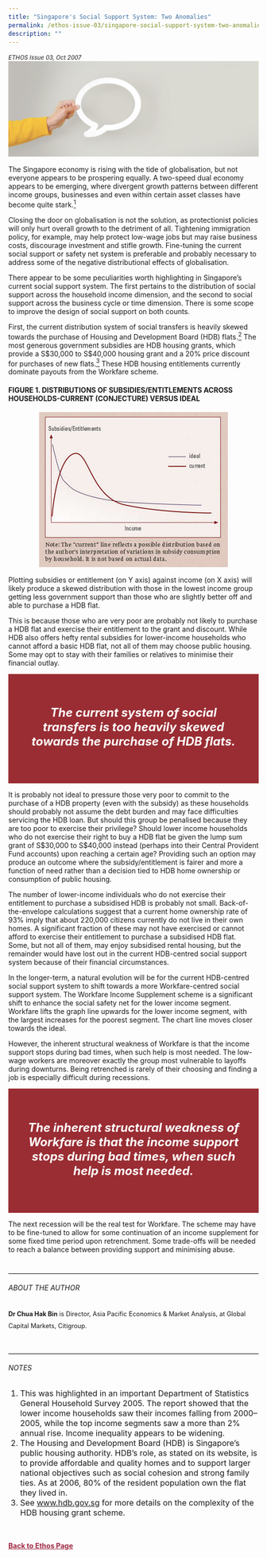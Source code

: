```yaml
---
title: "Singapore's Social Support System: Two Anomalies"
permalink: /ethos-issue-03/singapore-social-support-system-two-anomalies/
description: ""
---
```

<style>
	
.back a
{
	color: #9f2943;
	font-weight: bold;
}

.bullet li
{
	font-size:16px;
}
	
.red
{
background-color: #992D33;	
padding: 30px;
}

	
.red h5	
{
	color: white;
	text-align: center;
	font-size: 24px;
}	

.author
{
border-bottom: 1px solid black;
margin-top:40px;
padding-bottom:30px;
border-top: 1px solid black;	

}

.author p {
	font-size: 0.9em;
	line-height:24px !important;
	}	
	
.adapted
{
border-bottom: 1px solid black;
margin-top:40px;
padding-bottom:30px;
}	
	
.adapted p
{
	font-size: 0.9em;
	line-height:24px !important;
}
	
	
.small-text
{
font-size:16px;
}
	
	
	
</style>

<em><small>ETHOS Issue 03, Oct 2007</small></em>
<img src="/images/Landing_Banner_Images/banner_opinion.jpg">




<p>The Singapore economy is rising with the tide of globalisation, but not everyone appears to be prospering equally. A two-speed dual economy appears to be emerging, where divergent growth patterns between different income groups, businesses and even within certain asset classes have become quite stark.<a href="#notes"><sup>1</sup></a></p>

<p>Closing the door on globalisation is not the solution, as protectionist policies will only hurt overall growth to the detriment of all. Tightening immigration policy, for example, may help protect low-wage jobs but may raise business costs, discourage investment and stifle growth. Fine-tuning the current social support or safety net system is preferable and probably necessary to address some of the negative distributional effects of globalisation.</p>

<p>There appear to be some peculiarities worth highlighting in Singapore’s current social support system. The first pertains to the distribution of social support across the household income dimension, and the second to social support across the business cycle or time dimension. There is some scope to improve the design of social support on both counts.</p>

<p>First, the current distribution system of social transfers is heavily skewed towards the purchase of Housing and Development Board (HDB) flats.<a href="#notes"><sup>2</sup></a> The most generous government subsidies are HDB housing grants, which provide a S$30,000 to S$40,000 housing grant and a 20% price discount for purchases of new flats.<a href="#notes"><sup>3</sup></a> These HDB housing entitlements currently dominate payouts from the Workfare scheme.</p>

<h4>FIGURE 1. DISTRIBUTIONS OF SUBSIDIES/ENTITLEMENTS ACROSS HOUSEHOLDS-CURRENT (CONJECTURE) VERSUS IDEAL</h4>

<p style="text-align: center;"><img src="/images/Ethos_Images/Ethos_Issue_03/Securitytable01.jpg"></p>

<p>Plotting subsidies or entitlement (on Y axis) against income (on X axis) will likely produce a skewed distribution with those in the lowest income group getting less government support than those who are slightly better off and able to purchase a HDB flat.</p>

<p>This is because those who are very poor are probably not likely to purchase a HDB flat and exercise their entitlement to the grant and discount. While HDB also offers hefty rental subsidies for lower-income households who cannot afford a basic HDB flat, not all of them may choose public housing. Some may opt to stay with their families or relatives to minimise their financial outlay.</p>


<div class="red">
<h5><em>
The current system of social transfers is too heavily skewed towards the purchase of HDB flats.
</em></h5>
</div>

<p>It is probably not ideal to pressure those very poor to commit to the purchase of a HDB property (even with the subsidy) as these households should probably not assume the debt burden and may face difficulties servicing the HDB loan. But should this group be penalised because they are too poor to exercise their privilege? Should lower income households who do not exercise their right to buy a HDB flat be given the lump sum grant of S$30,000 to S$40,000 instead (perhaps into their Central Provident Fund accounts) upon reaching a certain age? Providing such an option may produce an outcome where the subsidy/entitlement is fairer and more a function of need rather than a decision tied to HDB home ownership or consumption of public housing.</p>

<p>The number of lower-income individuals who do not exercise their entitlement to purchase a subsidised HDB is probably not small. Back-of-the-envelope calculations suggest that a current home ownership rate of 93% imply that about 220,000 citizens currently do not live in their own homes. A significant fraction of these may not have exercised or cannot afford to exercise their entitlement to purchase a subsidised HDB flat. Some, but not all of them, may enjoy subsidised rental housing, but the remainder would have lost out in the current HDB-centred social support system because of their financial circumstances.</p>

<p>In the longer-term, a natural evolution will be for the current HDB-centred social support system to shift towards a more Workfare-centred social support system. The Workfare Income Supplement scheme is a significant shift to enhance the social safety net for the lower income segment. Workfare lifts the graph line upwards for the lower income segment, with the largest increases for the poorest segment. The chart line moves closer towards the ideal.</p>

<p>However, the inherent structural weakness of Workfare is that the income support stops during bad times, when such help is most needed. The low-wage workers are moreover exactly the group most vulnerable to layoffs during downturns. Being retrenched is rarely of their choosing and finding a job is especially difficult during recessions.</p>


<div class="red">
<h5><em>
The inherent structural weakness of Workfare is that the income support stops during bad times, when such help is most needed.
</em></h5>
</div>


<p>The next recession will be the real test for Workfare. The scheme may have to be fine-tuned to allow for some continuation of an income supplement for some fixed time period upon retrenchment. Some trade-offs will be needed to reach a balance between providing support and minimising abuse.</p>

<div class="author">

<h6>ABOUT THE AUTHOR</h6>

<p class="small-text"><strong>Dr Chua Hak Bin</strong> is Director, Asia Pacific Economics &amp; Market Analysis, at Global Capital Markets, Citigroup.</p>

</div>

<h6><a name="notes"></a>NOTES</h6>

<ol>
<li class="small-text">This was highlighted in an important Department of Statistics General Household Survey 2005. The report showed that the lower income households saw their incomes falling from 2000–2005, while the top income segments saw a more than 2% annual rise. Income inequality appears to be widening.</li>
<li class="small-text">The Housing and Development Board (HDB) is Singapore’s public housing authority. HDB’s role, as stated on its website, is to provide affordable and quality homes and to support larger national objectives such as social cohesion and strong family ties. As at 2006, 80% of the resident population own the flat they lived in.</li>
<li class="small-text">See <a target="_blank" href="www.hdb.gov.sg">www.hdb.gov.sg</a> for more details on the complexity of the HDB housing grant scheme.</li>
</ol>

<br>




<br>

<div class="back">
<a href="/ethos/">Back to Ethos Page</a>	
</div>